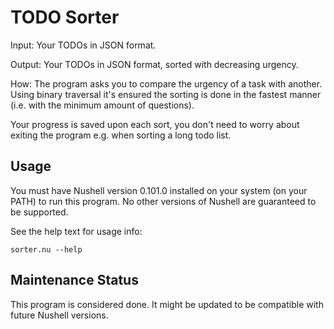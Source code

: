 # TODO Sorter

Input: Your TODOs in JSON format.

Output: Your TODOs in JSON format, sorted with decreasing urgency.

How: The program asks you to compare the urgency of a task with another. Using binary traversal it's ensured the sorting is done in the fastest manner (i.e. with the minimum amount of questions).

Your progress is saved upon each sort, you don't need to worry about exiting the program e.g. when sorting a long todo list.

## Usage

You must have Nushell version 0.101.0 installed on your system (on your PATH) to run this program. No other versions of Nushell are guaranteed to be supported.

See the help text for usage info:
```
sorter.nu --help
```

## Maintenance Status

This program is considered done. It might be updated to be compatible with future Nushell versions.
